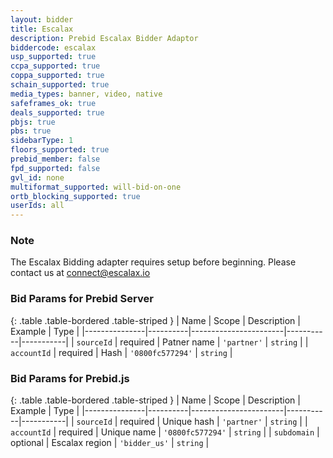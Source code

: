 ```yaml
---
layout: bidder
title: Escalax
description: Prebid Escalax Bidder Adaptor
biddercode: escalax
usp_supported: true
ccpa_supported: true
coppa_supported: true
schain_supported: true
media_types: banner, video, native
safeframes_ok: true
deals_supported: true
pbjs: true
pbs: true
sidebarType: 1
floors_supported: true
prebid_member: false
fpd_supported: false
gvl_id: none
multiformat_supported: will-bid-on-one
ortb_blocking_supported: true
userIds: all
---
```


### Note

The Escalax Bidding adapter requires setup before beginning. Please contact us at <connect@escalax.io>

### Bid Params for Prebid Server

{: .table .table-bordered .table-striped }
| Name | Scope | Description | Example | Type |
|---------------|----------|-----------------------|-----------|-----------|
| `sourceId` | required | Patner name | `'partner'` | `string` |
| `accountId` | required | Hash | `'0800fc577294'` | `string` |

### Bid Params for Prebid.js

{: .table .table-bordered .table-striped }
| Name | Scope | Description | Example | Type |
|---------------|----------|-----------------------|-----------|-----------|
| `sourceId` | required | Unique hash | `'partner'` | `string` |
| `accountId` | required | Unique name | `'0800fc577294'` | `string` |
| `subdomain` | optional | Escalax region | `'bidder_us'` | `string` |
